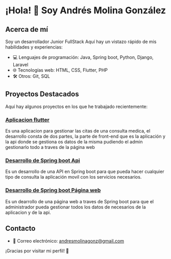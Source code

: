 # ¡Hola! 👋 Soy Andrés Molina González

## Acerca de mí
Soy un desarrollador Junior FullStack Aquí hay un vistazo rápido de mis habilidades y experiencias:

- 💻 Lenguajes de programación: Java, Spring boot, Python, Django, Laravel
- 🌐 Tecnologías web: HTML, CSS, Flutter, PHP
- 🛠️ Otros: Git, SQL

## Proyectos Destacados
Aquí hay algunos proyectos en los que he trabajado recientemente:

### [Aplicacion flutter](https://github.com/AndriuuU/ProyectConsultaAPI/tree/main/consulta_dermatologica)
Es una aplicacion para gestionar las citas de una consulta medica, el desarrollo consta de dos partes, la parte de front-end que es la aplicación y la api donde se gestiona os datos de la misma pudiendo el admin gestionarlo todo a traves de la página web

### [Desarrollo de Spring boot Api](https://github.com/AndriuuU/ProyectConsultaAPI/tree/main/SpringApiConsulta)
Es un desarrollo de una API en Spring boot para que pueda hacer cualquier tipo de consulta la aplicación movil con los servicios necesarios.

### [Desarrollo de Spring boot Página web](https://github.com/AndriuuU/ProyectConsultasWeb)
Es un dearrollo de una página web a traves de Spring boot para que el administrador pueda gestionar todos los datos de necesarios de la aplicacion y de la api.

<!--
## Estadísticas de GitHub
![Estadísticas de GitHub](https://github-readme-stats.vercel.app/api?username=AndriuuU&show_icons=true&theme=radical)
-->

## Contacto
- 📧 Correo electrónico: andresmolinagonz@gmail.com

¡Gracias por visitar mi perfil! 👀
<!--
**AndriuuU/AndriuuU** is a ✨ _special_ ✨ repository because its `README.md` (this file) appears on your GitHub profile.

Here are some ideas to get you started:

- 🔭 I’m currently working on ...
- 🌱 I’m currently learning ...
- 👯 I’m looking to collaborate on ...
- 🤔 I’m looking for help with ...
- 💬 Ask me about ...
- 📫 How to reach me: ...
- 😄 Pronouns: ...
- ⚡ Fun fact: ...
-->
